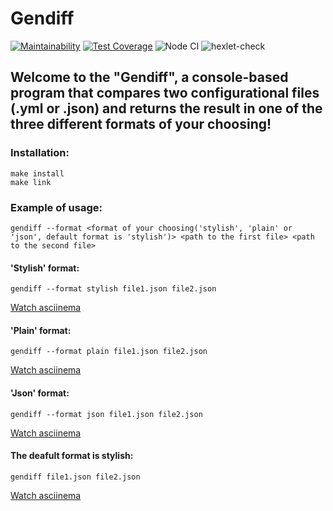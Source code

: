 # Gendiff
[![Maintainability](https://api.codeclimate.com/v1/badges/a7f9be878cbda15d6ade/maintainability)](https://codeclimate.com/github/andreikhanau/frontend-project-lvl2/maintainability)
[![Test Coverage](https://api.codeclimate.com/v1/badges/a7f9be878cbda15d6ade/test_coverage)](https://codeclimate.com/github/andreikhanau/frontend-project-lvl2/test_coverage)
![Node CI](https://github.com/Giridhar108/frontend-project-lvl2/actions?query=workflow%3ANodeCI)
![hexlet-check](https://github.com/andreikhanau/frontend-project-lvl2/workflows/hexlet-check/badge.svg)

## Welcome to the "Gendiff", a console-based program that compares two configurational files (.yml or .json) and returns the result in one of the three different formats of your choosing!

### Installation:
```
make install
make link
```
### Example of usage:
```
gendiff --format <format of your choosing('stylish', 'plain' or 'json', default format is 'stylish')> <path to the first file> <path to the second file>
```
#### 'Stylish' format:
```
gendiff --format stylish file1.json file2.json
```

[Watch asciinema](https://asciinema.org/a/tXqY5TOUuB1RCiIYR47WIe5s8)
#### 'Plain' format:
```
gendiff --format plain file1.json file2.json
```
[Watch asciinema](https://asciinema.org/a/PKOvG5o29AaJBD6zD86Dvc9Df)
#### 'Json' format:
``` 
gendiff --format json file1.json file2.json
```
[Watch asciinema](https://asciinema.org/a/EBbshCw36FP7yMqzvVvsF0cXN)
#### The deafult format is stylish:
```
gendiff file1.json file2.json
```

[Watch asciinema](https://asciinema.org/a/gpHNEteIvWLdllTvRMMyi3bOC)

